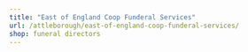 ```yaml
---
title: "East of England Coop Funderal Services"
url: /attleborough/east-of-england-coop-funderal-services/
shop: funeral directors
---
```

